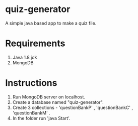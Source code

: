 # quiz-generator
A simple java based app to make a quiz file.

# Requirements
1. Java 1.8 jdk
2. MongoDB

# Instructions
1. Run MongoDB server on localhost.
2. Create a database named "quiz-generator".
3. Create 3 collections - 'questionBankP' , 'questionBankC' , 'questionBankM' .
4. In the folder run 'java Start'.
